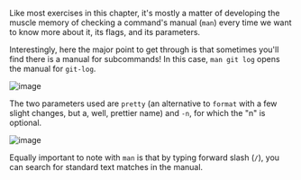 Like most exercises in this chapter, it's mostly a matter of developing the muscle memory of checking a command's manual (`man`) every time we want to know more about it, its flags, and its parameters.

Interestingly, here the major point to get through is that sometimes you'll find there is a manual for subcommands! In this case, `man git log` opens the manual for `git-log`.

![image](https://github.com/user-attachments/assets/9867a23e-9c9b-4215-a963-007e84f24d44)

The two parameters used are `pretty` (an alternative to `format` with a few slight changes, but a, well, prettier name) and `-n`, for which the "n" is optional.

![image](https://github.com/user-attachments/assets/94f3a7f9-f527-4874-951c-fd5f9aa4062f)

Equally important to note with `man` is that by typing forward slash (`/`), you can search for standard text matches in the manual.
